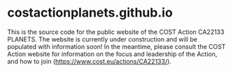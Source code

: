 # costactionplanets.github.io
This is the source code for the public website of the COST Action CA22133 PLANETS. The website is currently under construction and will be populated with information soon!  In the meantime, please consult the COST Action website for information on the focus and leadership of the Action, and how to join (https://www.cost.eu/actions/CA22133/).
